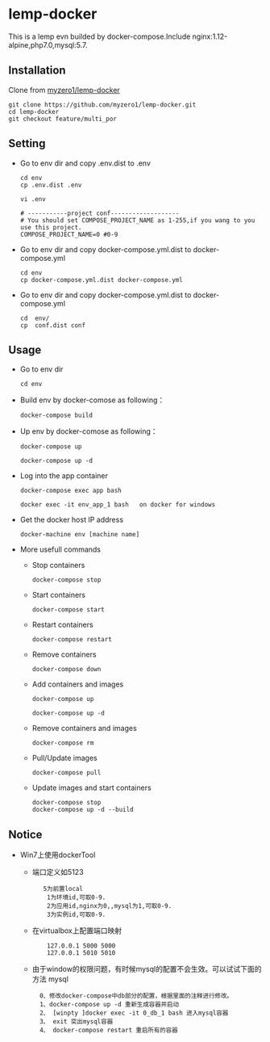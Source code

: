 lemp-docker
========================
This is a lemp evn builded by docker-compose.Include nginx:1.12-alpine,php7.0,mysql:5.7.

Installation
------------

Clone from [myzero1/lemp-docker](https://github.com/myzero1/lemp-docker)

  ```
  git clone https://github.com/myzero1/lemp-docker.git
  cd lemp-docker
  git checkout feature/multi_por
  ```

Setting
-----

- Go to env dir and copy .env.dist to .env

    ```
    cd env
    cp .env.dist .env

    vi .env

    # -----------project conf-------------------
    # You should set COMPOSE_PROJECT_NAME as 1-255,if you wang to you use this project.
    COMPOSE_PROJECT_NAME=0 #0-9

    ```

- Go to env dir and copy docker-compose.yml.dist to docker-compose.yml

    ```
    cd env
    cp docker-compose.yml.dist docker-compose.yml
    ```

- Go to env dir and copy docker-compose.yml.dist to docker-compose.yml

    ```
    cd  env/
    cp  conf.dist conf
    ```
    


Usage
-----

- Go to env dir
    ```
    cd env
    ```

- Build env by docker-comose as following：
    ```
    docker-compose build
    ```

- Up env by docker-comose as following：
    ```
    docker-compose up
    
    docker-compose up -d
    
    ```

- Log into the app container
    ```
    docker-compose exec app bash
    
    docker exec -it env_app_1 bash   on docker for windows
    ```

- Get the docker host IP address
    ```
    docker-machine env [machine name]
    ```

- More usefull commands
  - Stop containers
      ```
      docker-compose stop
      ```
   - Start containers
      ```
      docker-compose start
      ```
  - Restart containers
      ```
      docker-compose restart
      ```
  - Remove containers
      ```
      docker-compose down
      ```
      
  - Add containers and images
      ```
      docker-compose up
      
      docker-compose up -d
      ```
      
  - Remove containers and images
      ```
      docker-compose rm
      ```

  - Pull/Update images
      ```
      docker-compose pull
      ```

  - Update images and start containers
      ```
      docker-compose stop
      docker-compose up -d --build
      ```


Notice
-----

- Win7上使用dockerTool

	- 端口定义如5123
 
	    ```
		   5为前置local
		    1为环境id,可取0-9.
		    2为应用id,nginx为0,,mysql为1,可取0-9.
		    3为实例id,可取0-9.
      	```
  	- 在virtualbox上配置端口映射
      	```
      		127.0.0.1 5000 5000
      		127.0.0.1 5010 5010
      	```
  	- 由于window的权限问题，有时候mysql的配置不会生效。可以试试下面的方法 mysql
      	```
          0、修改docker-compose中db部分的配置，根据里面的注释进行修改。
          1、docker-compose up -d 重新生成容器并启动
          2、 [winpty ]docker exec -it 0_db_1 bash 进入mysql容器 
          3、 exit 突出mysql容器 
          4、 docker-compose restart 重启所有的容器 
        ```
